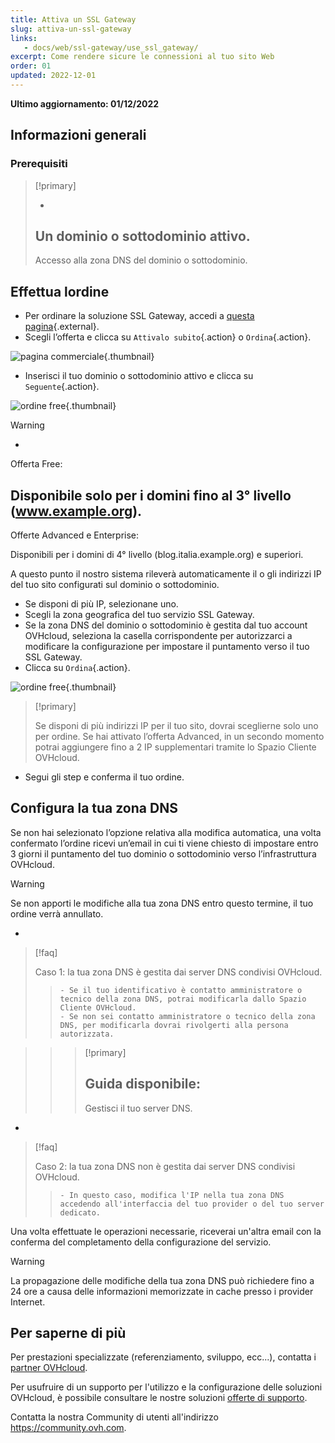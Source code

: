 ```yaml
---
title: Attiva un SSL Gateway
slug: attiva-un-ssl-gateway
links: 
   - docs/web/ssl-gateway/use_ssl_gateway/
excerpt: Come rendere sicure le connessioni al tuo sito Web
order: 01
updated: 2022-12-01
---
```


**Ultimo aggiornamento: 01/12/2022**

## Informazioni generali

### Prerequisiti


> [!primary]
>
> - 
> Un dominio o sottodominio attivo.
> - 
> Accesso alla zona DNS del dominio o sottodominio.
> 
> 


## Effettua lordine
- Per ordinare la soluzione SSL Gateway, accedi a [questa pagina](https://www.ovh.it/ssl-gateway/){.external}.
- Scegli l’offerta e clicca su `Attivalo subito`{.action} o `Ordina`{.action}.

![pagina commerciale](images/1-en.png){.thumbnail}

- Inserisci il tuo dominio o sottodominio attivo e clicca su `Seguente`{.action}.

![ordine free](images/2-en.png){.thumbnail}



> [!warning]
>
> - 
> Offerta Free:
> 
> Disponibile solo per i domini fino al 3° livello (www.example.org).
> - 
> Offerte Advanced e Enterprise:
> 
> Disponibili per i domini di 4° livello (blog.italia.example.org) e superiori.
> 


A questo punto il nostro sistema rileverà automaticamente il o gli indirizzi IP del tuo sito configurati sul dominio o sottodominio.

- Se disponi di più IP, selezionane uno.
- Scegli la zona geografica del tuo servizio SSL Gateway.
- Se la zona DNS del dominio o sottodominio è gestita dal tuo account OVHcloud, seleziona la casella corrispondente per autorizzarci a modificare la configurazione per impostare il puntamento verso il tuo SSL Gateway.
- Clicca su `Ordina`{.action}.


![ordine free](images/3-en.png){.thumbnail}



> [!primary]
>
> Se disponi di più indirizzi IP per il tuo sito, dovrai sceglierne solo uno per ordine.
> Se hai attivato l’offerta Advanced, in un secondo momento potrai aggiungere fino a 2 IP supplementari tramite lo Spazio Cliente OVHcloud.
> 

- Segui gli step e conferma il tuo ordine.


## Configura la tua zona DNS
Se non hai selezionato l’opzione relativa alla modifica automatica, una volta confermato l’ordine ricevi un’email in cui ti viene chiesto di impostare entro 3 giorni il puntamento del tuo dominio o sottodominio verso l’infrastruttura OVHcloud.



> [!warning]
>
> Se non apporti le modifiche alla tua zona DNS entro questo termine, il tuo ordine verrà annullato.
> 

- 

> [!faq]
>
> Caso 1: la tua zona DNS è gestita dai server DNS condivisi OVHcloud.
>> 
>>     - Se il tuo identificativo è contatto amministratore o tecnico della zona DNS, potrai modificarla dallo Spazio Cliente OVHcloud.
>>     - Se non sei contatto amministratore o tecnico della zona DNS, per modificarla dovrai rivolgerti alla persona autorizzata.

>> 
>> > [!primary]
>> >
>> > Guida disponibile:
>> > - 
>> > Gestisci il tuo server DNS.
>> > 
>> > 
>> 
>
- 

> [!faq]
>
> Caso 2: la tua zona DNS non è gestita dai server DNS condivisi OVHcloud.
>> 
>>     - In questo caso, modifica l'IP nella tua zona DNS accedendo all'interfaccia del tuo provider o del tuo server dedicato.
>

Una volta effettuate le operazioni necessarie, riceverai un'altra email con la conferma del completamento della configurazione del servizio.



> [!warning]
>
> La propagazione delle modifiche della tua zona DNS può richiedere fino a 24 ore a causa delle informazioni memorizzate in cache presso i provider Internet.
> 

## Per saperne di più

Per prestazioni specializzate (referenziamento, sviluppo, ecc...), contatta i [partner OVHcloud](https://partner.ovhcloud.com/it/).

Per usufruire di un supporto per l'utilizzo e la configurazione delle soluzioni OVHcloud, è possibile consultare le nostre soluzioni [offerte di supporto](https://www.ovhcloud.com/it/support-levels/).

Contatta la nostra Community di utenti all'indirizzo <https://community.ovh.com>.